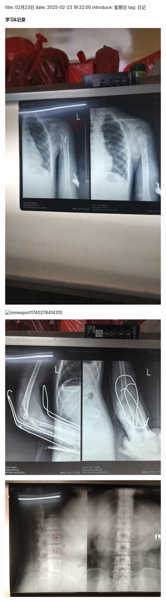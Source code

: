 title: 02月23日
date: 2025-02-23 19:22:00
introduce: 星期日
tag: 日记

#### 学习&记录
![mmexport1740277627058](/static/img/2025/02/23/mmexport1740277627058.jpg)

![mmexport1740278414310](/static/img/2025/02/23/mmexport1740278414310.jpg)

![mmexport1740291115150](/static/img/2025/02/23/mmexport1740291115150.jpg)

![mmexport1740292901041](/static/img/2025/02/23/mmexport1740292901041.jpg)

